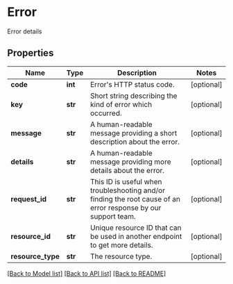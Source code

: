 # Error

Error details

## Properties
Name | Type | Description | Notes
------------ | ------------- | ------------- | -------------
**code** | **int** | Error&#39;s HTTP status code. | [optional] 
**key** | **str** | Short string describing the kind of error which occurred. | [optional] 
**message** | **str** | A human-readable message providing a short description about the error. | [optional] 
**details** | **str** | A human-readable message providing more details about the error. | [optional] 
**request_id** | **str** | This ID is useful when troubleshooting and/or finding the root cause of an error response by our support team. | [optional] 
**resource_id** | **str** | Unique resource ID that can be used in another endpoint to get more details. | [optional] 
**resource_type** | **str** | The resource type. | [optional] 

[[Back to Model list]](../README.md#documentation-for-models) [[Back to API list]](../README.md#documentation-for-api-endpoints) [[Back to README]](../README.md)


